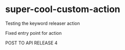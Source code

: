 # super-cool-custom-action

Testing the keyword releaser action

Fixed entry point for action 

POST TO API RELEASE 4
